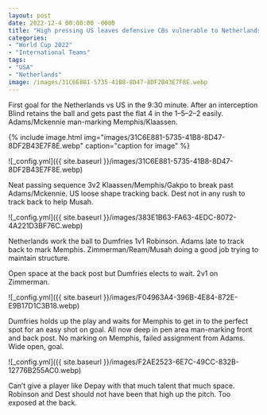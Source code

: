 ```yaml
---
layout: post
date: 2022-12-4 00:00:00 -0000
title: "High pressing US leaves defensive CBs vulnerable to Netherlands’ counter-attack"
categories: 
- "World Cup 2022"
- "International Teams"
tags: 
- "USA"
- "Netherlands"
image: /images/31C6E881-5735-41B8-8D47-8DF2B43E7F8E.webp
--- 
```


First goal for the Netherlands vs US in the 9:30 minute. After an interception Blind retains the ball and gets past the flat 4 in the 1–5–2–2 easily. Adams/Mckennie man-marking Memphis/Klaassen.

{% include image.html
            img="images/31C6E881-5735-41B8-8D47-8DF2B43E7F8E.webp"
            caption="caption for image" %}

![_config.yml]({{ site.baseurl }}/images/31C6E881-5735-41B8-8D47-8DF2B43E7F8E.webp)

Neat passing sequence 3v2 Klaassen/Memphis/Gakpo to break past Adams/Mckennie. US loose shape tracking back. Dest not in any rush to track back to help Musah.


![_config.yml]({{ site.baseurl }}/images/383E1B63-FA63-4EDC-8072-4A221D3BF76C.webp)

Netherlands work the ball to Dumfries 1v1 Robinson. Adams late to track back to mark Memphis. Zimmerman/Ream/Musah doing a good job trying to maintain structure.

Open space at the back post but Dumfries elects to wait. 2v1 on Zimmerman.

![_config.yml]({{ site.baseurl }}/images/F04963A4-396B-4E84-872E-E9B17D1C3B18.webp)

Dumfries holds up the play and waits for Memphis to get in to the perfect spot for an easy shot on goal. All now deep in pen area man-marking front and back post. No marking on Memphis, failed assignment from Adams. Wide open, goal.

![_config.yml]({{ site.baseurl }}/images/F2AE2523-6E7C-49CC-832B-12776B255AC0.webp) 

Can’t give a player like Depay with that much talent that much space. Robinson and Dest should not have been that high up the pitch. Too exposed at the back.
